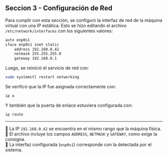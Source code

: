 ## Seccion 3 - Configuración de Red

Para cumplir con esta sección, se configuró la interfaz de red de la máquina virtual con una IP estática. Esto se hizo editando el archivo `/etc/network/interfaces` con los siguientes valores:

```bash
auto enp0s1
iface enp0s1 inet static
    address 192.168.0.42
    netmask 255.255.255.0
    gateway 192.168.0.1
```

Luego, se reinició el servicio de red con:

```bash
sudo systemctl restart networking
```

Se verificó que la IP fue asignada correctamente con:

```bash
ip a
```

Y también que la puerta de enlace estuviera configurada con:

```bash
ip route
```

---

📌 La IP `192.168.0.42` se encuentra en el mismo rango que la máquina física.  
📌 El archivo incluye los campos `ADDRESS`, `NETMASK` y `GATEWAY`, como exige la consigna.  
📌 La interfaz configurada (`enp0s1`) corresponde con la detectada por el sistema.

